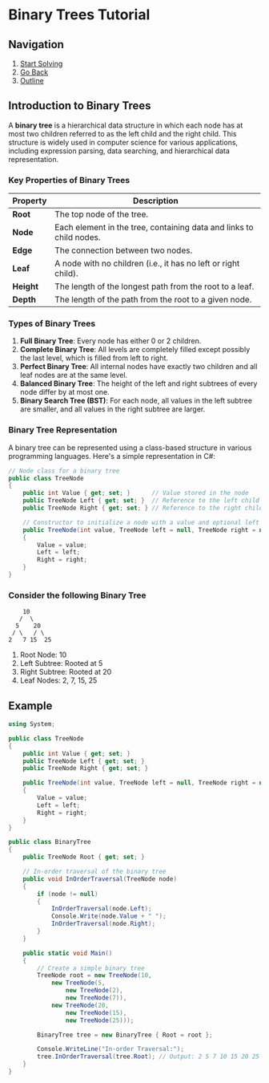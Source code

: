 # Binary Trees Tutorial

## Navigation

1. [Start Solving](csharp-tutorial/tree-problem-solution/tree-problem.cs)
2. [Go Back](README.md)
3. [Outline](csharp-tutorial/outline.md)

## Introduction to Binary Trees

A **binary tree** is a hierarchical data structure in which each node has at most two children referred to as the left child and the right child. This structure is widely used in computer science for various applications, including expression parsing, data searching, and hierarchical data representation.

### Key Properties of Binary Trees

| Property       | Description                                        |
|----------------|----------------------------------------------------|
| **Root**       | The top node of the tree.                         |
| **Node**       | Each element in the tree, containing data and links to child nodes. |
| **Edge**       | The connection between two nodes.                 |
| **Leaf**       | A node with no children (i.e., it has no left or right child). |
| **Height**     | The length of the longest path from the root to a leaf. |
| **Depth**      | The length of the path from the root to a given node. |

### Types of Binary Trees

1. **Full Binary Tree**: Every node has either 0 or 2 children.
2. **Complete Binary Tree**: All levels are completely filled except possibly the last level, which is filled from left to right.
3. **Perfect Binary Tree**: All internal nodes have exactly two children and all leaf nodes are at the same level.
4. **Balanced Binary Tree**: The height of the left and right subtrees of every node differ by at most one.
5. **Binary Search Tree (BST)**: For each node, all values in the left subtree are smaller, and all values in the right subtree are larger.

### Binary Tree Representation

A binary tree can be represented using a class-based structure in various programming languages. Here's a simple representation in C#:

```csharp
// Node class for a binary tree
public class TreeNode
{
    public int Value { get; set; }      // Value stored in the node
    public TreeNode Left { get; set; }  // Reference to the left child
    public TreeNode Right { get; set; } // Reference to the right child

    // Constructor to initialize a node with a value and optional left and right children
    public TreeNode(int value, TreeNode left = null, TreeNode right = null)
    {
        Value = value;
        Left = left;
        Right = right;
    }
}
```

### Consider the following Binary Tree

        10
       /  \
      5    20
     / \   / \
    2   7 15  25

1. Root Node: 10
2. Left Subtree: Rooted at 5
3. Right Subtree: Rooted at 20
4. Leaf Nodes: 2, 7, 15, 25

## Example

```csharp
using System;

public class TreeNode
{
    public int Value { get; set; }
    public TreeNode Left { get; set; }
    public TreeNode Right { get; set; }

    public TreeNode(int value, TreeNode left = null, TreeNode right = null)
    {
        Value = value;
        Left = left;
        Right = right;
    }
}

public class BinaryTree
{
    public TreeNode Root { get; set; }

    // In-order traversal of the binary tree
    public void InOrderTraversal(TreeNode node)
    {
        if (node != null)
        {
            InOrderTraversal(node.Left);
            Console.Write(node.Value + " ");
            InOrderTraversal(node.Right);
        }
    }

    public static void Main()
    {
        // Create a simple binary tree
        TreeNode root = new TreeNode(10,
            new TreeNode(5,
                new TreeNode(2),
                new TreeNode(7)),
            new TreeNode(20,
                new TreeNode(15),
                new TreeNode(25)));

        BinaryTree tree = new BinaryTree { Root = root };

        Console.WriteLine("In-order Traversal:");
        tree.InOrderTraversal(tree.Root); // Output: 2 5 7 10 15 20 25
    }
}
```